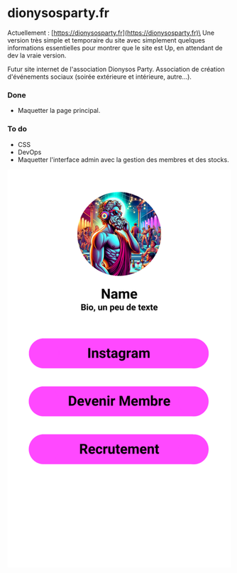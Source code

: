 # dionysosparty.fr
Actuellement : [https://dionysosparty.fr](https://dionysosparty.fr)\
Une version très simple et temporaire du site avec simplement quelques informations essentielles pour montrer que le site est Up, en attendant de dev la vraie version.

Futur site internet de l'association Dionysos Party. Association de création d'événements sociaux (soirée extérieure et intérieure, autre...).

### Done
- Maquetter la page principal.

### To do
- CSS
- DevOps
- Maquetter l'interface admin avec la gestion des membres et des stocks.

![Image maquette brouillon](https://github.com/aygame101/dionysosparty.fr/blob/main/maquette-site-internet.png)